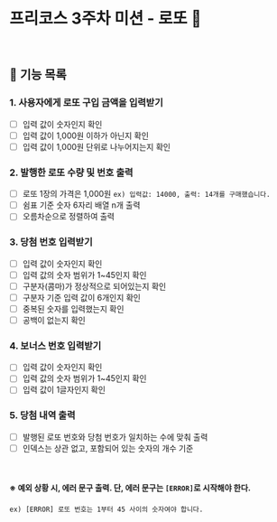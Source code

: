 # 프리코스 3주차 미션 - 로또 💸

<br/>

## 📃 기능 목록

### 1. 사용자에게 로또 구입 금액을 입력받기  

   * [ ] 입력 값이 숫자인지 확인  
   * [ ] 입력 값이 1,000원 이하가 아닌지 확인  
   * [ ] 입력 값이 1,000원 단위로 나누어지는지 확인  

### 2. 발행한 로또 수량 및 번호 출력  

   * [ ] 로또 1장의 가격은 1,000원 `ex) 입력값: 14000, 출력: 14개를 구매했습니다.`  
   * [ ] 쉼표 기준 숫자 6자리 배열 n개 출력  
   * [ ] 오름차순으로 정렬하여 출력  

### 3. 당첨 번호 입력받기  
  
   * [ ] 입력 값이 숫자인지 확인  
   * [ ] 입력 값의 숫자 범위가 1~45인지 확인  
   * [ ] 구분자(콤마)가 정상적으로 되어있는지 확인  
   * [ ] 구분자 기준 입력 값이 6개인지 확인  
   * [ ] 중복된 숫자를 입력했는지 확인  
   * [ ] 공백이 없는지 확인

### 4. 보너스 번호 입력받기  

   * [ ] 입력 값이 숫자인지 확인  
   * [ ] 입력 값의 숫자 범위가 1~45인지 확인  
   * [ ] 입력 값이 1글자인지 확인

### 5. 당첨 내역 출력  

   * [ ] 발행된 로또 번호와 당첨 번호가 일치하는 수에 맞춰 출력  
   * [ ] 인덱스는 상관 없고, 포함되어 있는 숫자의 개수 기준  

<br/>

#### ※ 예외 상황 시, 에러 문구 출력. 단, 에러 문구는 `[ERROR]`로 시작해야 한다.
`ex) [ERROR] 로또 번호는 1부터 45 사이의 숫자여야 합니다.`  
<br/>
